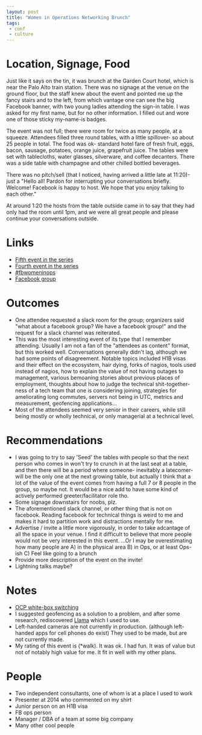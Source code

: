 ```yaml
---
layout: post
title: "Women in Operations Networking Brunch"
tags:
 - conf
 - culture
---
```


# Location, Signage, Food

Just like it says on the tin, it was brunch at the Garden Court hotel, which is near the Palo Alto train station. There was no signage at the venue on the ground floor, but the staff knew about the event and pointed me up the fancy stairs and to the left, from which vantage one can see the big Facebook banner, with two young ladies attending the sign-in table. I was asked for my first name, but for no other information. I filled out and wore one of those sticky my-name-is badges.

The event was not full; there were room for twice as many people, at a squeeze. Attendees filled three round tables, with a little spillover- so about 25 people in total. The food was ok- standard hotel fare of fresh fruit, eggs, bacon, sausage, potatoes, orange juice, grapefruit juice. The tables were set with tablecloths, water glasses, silverware, and coffee decanters. There was a side table with champagne and other chilled bottled beverages.

There was no pitch/sell (that I noticed, having arrived a little late at 11:20)- just a "Hello all! Pardon for interrupting your conversations briefly. Welcome! Facebook is happy to host. We hope that you enjoy talking to each other."

At around 1:20 the hosts from the table outside came in to say that they had only had the room until 1pm, and we were all great people and please continue your conversations outside.


# Links

- [Fifth event in the series](https://fbwomeninops.splashthat.com/)
- [Fourth event in the series](https://fbwomenops.splashthat.com/)
- [#fbwomeninops](https://twitter.com/search?q=fbwomeninops)
- [Facebook group](https://www.facebook.com/groups/240532736155952)

# Outcomes

- One attendee requested a slack room for the group; organizers said "what about a facebook group? We have a facebook group!" and the request for a slack channel was reiterated.
- This was the most interesting event of its type that I remember attending. Usually I am not a fan of the "attendees as content" format, but this worked well. Conversations generally didn't lag, although we had some points of disagreement. Notable topics included H1B visas and their effect on the ecosystem, hair dying, forks of nagios, tools used instead of nagios, how to explain the value of not having outages to management, various bemoaning stories about previous places of employment, thoughts about how to judge the technical shit-together-ness of a tech team that one is considering joining, strategies for ameliorating long commutes, servers not being in UTC, metrics and measurement, geofencing applications...
- Most of the attendees seemed very senior in their careers, while still being mostly or wholly technical, or only managerial at a technical level.

# Recommendations

- I was going to try to say 'Seed' the tables with people so that the next person who comes in won't try to crunch in at the last seat at a table, and then there will be a period where someone- inevitably a latecomer- will be the only one at the next growing table, but actually I think that a lot of the value of the event comes from having a full 7 or 8 people in the group, so maybe not. It would be a nice add to have some kind of actively performed greeter/facilitator role tho.
- Some signage downstairs for noobs, plz.
- The aforementioned slack channel, or other thing that is not on facebook. Reading facebook for technical things is weird to me and makes it hard to partition work and distractions mentally for me.
- Advertise / invite a little more vigorously, in order to take adcantage of all the space in your venue. I find it difficult to believe that more people would not be very interested in this event. ...Or I may be overestimating how many people are A) in the physical area B) in Ops, or at least Ops-ish C) Feel like going to a brunch
- Provide more description of the event on the invite!
- Lightning talks maybe?

# Notes

- [OCP white-box switching](http://searchsdn.techtarget.com/feature/White-box-switching-Three-paths-to-network-programmability)
- I suggested geofencing as a solution to a problem, and after some research, rediscovered [Llama](https://play.google.com/store/apps/details?id=com.kebab.Llama&hl=en) which I used to use.
- Left-handed cameras are not currently in production. (although left-handed apps for cell phones do exist) They used to be made, but are not currently made.
- My rating of this event is (*walk). It was ok. I had fun. It was of value but not of notably high value for me. It fit in well with my other plans.

# People

- Two independent consultants, one of whom is at a place I used to work
- Presenter at 2014 who commented on my shirt
- Junior person on an H1B visa
- FB ops person
- Manager / DBA of a team at some big company
- Many other cool people
